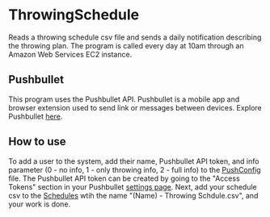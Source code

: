# ThrowingSchedule

Reads a throwing schedule csv file and sends a daily notification describing the throwing plan. The program is called every day at 10am through an Amazon Web Services EC2 instance.

## Pushbullet

This program uses the Pushbullet API. Pushbullet is a mobile app and browser extension used to send link or messages between devices. Explore Pushbullet [here](https://www.pushbullet.com/).

## How to use

To add a user to the system, add their name, Pushbullet API token, and info parameter (0 - no info, 1 - only throwing info, 2 - full info) to the [PushConfig](PushConfig.csv) file. The Pushbullet API token can be created by going to the "Access Tokens" section in your Pushbullet [settings page](https://www.pushbullet.com/#settings). Next, add your schedule csv to the [Schedules](Schedules/) wtih the name "(Name) - Throwing Schdule.csv", and your work is done. 
